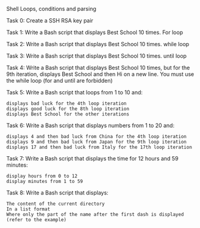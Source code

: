  Shell Loops, conditions and parsing 

Task 0: Create a SSH RSA key pair

Task 1: Write a Bash script that displays Best School 10 times. For loop

Task 2: Write a Bash script that displays Best School 10 times. while loop

Task 3: Write a Bash script that displays Best School 10 times. until loop

Task 4: Write a Bash script that displays Best School 10 times, but for the 9th iteration, displays Best School and then Hi on a new line. You must use the while loop (for and until are forbidden)

Task 5: Write a Bash script that loops from 1 to 10 and:

    displays bad luck for the 4th loop iteration
    displays good luck for the 8th loop iteration
    displays Best School for the other iterations

Task 6: Write a Bash script that displays numbers from 1 to 20 and:

    displays 4 and then bad luck from China for the 4th loop iteration
    displays 9 and then bad luck from Japan for the 9th loop iteration
    displays 17 and then bad luck from Italy for the 17th loop iteration

Task 7: Write a Bash script that displays the time for 12 hours and 59 minutes:

    display hours from 0 to 12
    display minutes from 1 to 59

Task 8: Write a Bash script that displays:

    The content of the current directory
    In a list format
    Where only the part of the name after the first dash is displayed (refer to the example)
